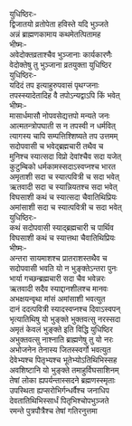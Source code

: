 युधिष्ठिरः-   
द्विजातयो व्रतोपेता हविस्ते यदि भुञ्जते  
अन्नं ब्राह्मणकामाय कथमेतत्पितामह  
भीष्मः-  
अवेदोक्तव्रताश्चैव भुञ्जानाः कार्यकारणैः  
वेदोक्तेषु तु भुञ्जाना व्रतयुक्ता युधिष्ठिर  
युधिष्ठिरः-  
यदिदं तप इत्याहुरुपवासं पृथग्जनाः  
तपस्स्यादेतादिह वै तपोऽन्यद्वाऽपि किं भवेत्  
भीष्मः-  
मासार्धमासौ नोपवसेद्यत्तपो मन्यते जनः  
आत्मतन्त्रोपघाती स न तपस्वी न धर्मवित्  
त्यागस्य चापि सम्पत्तिश्शिष्यते तप उत्तमम्  
सदोपवासी च भवेद्ब्रह्मचारी तथैव च  
मुनिश्च स्यात्सदा विप्रो देवांश्चैव सदा यजेत्  
कुटुम्बिको धर्मकामस्सदाऽस्वप्नश्च भारत  
अमृताशी सदा च स्यात्पवित्री च सदा भवेत्  
ऋतवादी सदा च स्यान्नियतश्च सदा भवेत्  
विघसाशी कथं च स्यात्सदा चैवातिथिप्रियः  
अमांसाशी सदा च स्यात्पवित्री च सदा भवेत्  
युधिष्ठिरः-  
कथं सदोपवासी स्याद्ब्रह्मचारी च पार्थिव  
विघसाशी कथं च स्यात्तथा चैवातिथिप्रियः  
भीष्मः-   
अन्तरा सायमाशश्च प्रातराशस्तथैव च  
सदोपवासी भवति यो न भुङ्क्तेऽन्तरा पुनः  
भार्या गच्छन्ब्रह्मचारी सदा चैव भवेन्नरः  
ऋतवादी सदैव स्याद्दानशीलश्च मानवः  
अभक्षयन्वृथा मांसं अमांसाशी भवत्युत  
दानं ददत्पवित्री स्यादस्वप्नश्च दिवाऽस्वपन्  
भृत्यातिथिषु यो भुङ्क्ते भुक्तवत्सु नरस्सदा  
अमृतं केवलं भुङ्क्ते इति विद्धि युधिष्ठिर  
अभुक्तवत्सु नाश्नाति ब्राह्मणेषु तु यो नरः  
अभोजनेन तेनास्य जितस्स्वर्गो भवत्युत  
देवेभ्यश्च पितृभ्यश्च भूतेभ्योऽतिथिभिस्सह  
अवशिष्टानि यो भुङ्क्ते तमाहुर्विघसाशिनम्  
तेषां लोका ह्यपर्यन्तास्सदने ब्रह्मणस्स्मृताः  
उपस्थिता ह्यप्सरोभिर्गन्धर्वैश्च जनाधिप  
देवतातिथिभिस्सार्धं पितृभिश्चोपभुञ्जते  
रमन्ते पुत्रपौत्रैश्च तेषां गतिरनुत्तमा   
